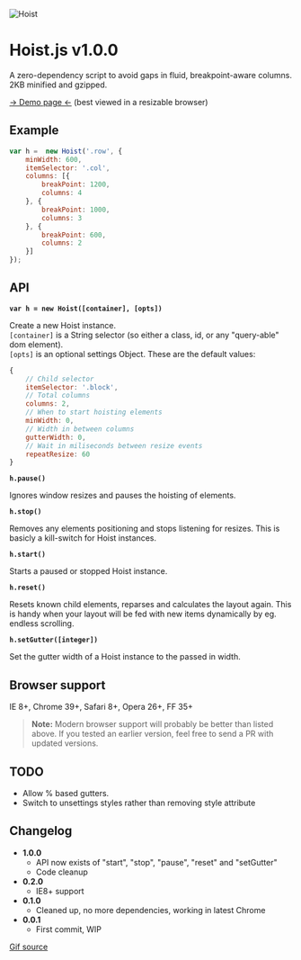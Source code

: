 ![Hoist](https://raw.github.com/flovan/hoist/master/demo/img/hoist.gif)

# Hoist.js v1.0.0

A zero-dependency script to avoid gaps in fluid, breakpoint-aware columns.  
2KB minified and gzipped.

[&rarr; Demo page &larr;](http://htmlpreview.github.io/?https://github.com/flovan/hoist/blob/master/demo/index.html) (best viewed in a resizable browser)

## Example

````javascript
var h =  new Hoist('.row', {
	minWidth: 600,
	itemSelector: '.col',
	columns: [{
		breakPoint: 1200,
		columns: 4
	}, {
		breakPoint: 1000,
		columns: 3
	}, {
		breakPoint: 600,
		columns: 2
	}]
});

````

## API

**`var h = new Hoist([container], [opts])`**  

Create a new Hoist instance.  
`[container]` is a String selector (so either a class, id, or any "query-able" dom element).  
`[opts]` is an optional settings Object. These are the default values:
````javascript
{
	// Child selector
	itemSelector: '.block',
	// Total columns
	columns: 2,
	// When to start hoisting elements
	minWidth: 0,
	// Width in between columns
	gutterWidth: 0,
	// Wait in miliseconds between resize events
	repeatResize: 60
}
````

**`h.pause()`**

Ignores window resizes and pauses the hoisting of elements.

**`h.stop()`**

Removes any elements positioning and stops listening for resizes. This is basicly a kill-switch for Hoist instances.

**`h.start()`**

Starts a paused or stopped Hoist instance.

**`h.reset()`**

Resets known child elements, reparses and calculates the layout again. This is handy when your layout will be fed with new items dynamically by eg. endless scrolling.

**`h.setGutter([integer])`**

Set the gutter width of a Hoist instance to the passed in width.

## Browser support

IE 8+, Chrome 39+, Safari 8+, Opera 26+, FF 35+ 

> **Note:** Modern browser support will probably be better than listed above. If you tested an earlier version, feel free to send a PR with updated versions.

## TODO

* Allow % based gutters.
* Switch to unsettings styles rather than removing style attribute

## Changelog

* **1.0.0**
  * API now exists of "start", "stop", "pause", "reset" and "setGutter"
  * Code cleanup
* **0.2.0**
  * IE8+ support
* **0.1.0**
  * Cleaned up, no more dependencies, working in latest Chrome
* **0.0.1**  
  * First commit, WIP

[Gif source](http://www.gifbay.com/gif/dost_thou_hoist-36535/)